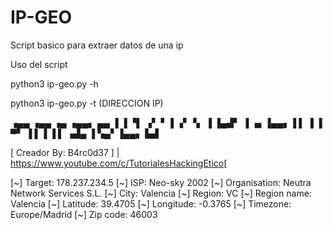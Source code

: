 # IP-GEO
Script basico para extraer datos de una ip

Uso del script

python3 ip-geo.py -h

python3 ip-geo.py -t (DIRECCION IP)

▗▄▄ ▗▄▄      ▗▄ ▗▄▄▖ ▄▄ 
 ▐  ▐ ▝▌    ▗▘ ▘▐   ▗▘▝▖
 ▐  ▐▄▟▘    ▐ ▗▖▐▄▄▖▐  ▌
 ▐  ▐    ▀▘ ▐  ▌▐   ▐  ▌
▗▟▄ ▐        ▚▄▘▐▄▄▖ ▙▟ 
        
   

[ Creador By: B4rc0d37 ] | https://www.youtube.com/c/TutorialesHackingEtico[

[~] Target: 178.237.234.5
[~] ISP: Neo-sky 2002
[~] Organisation: Neutra Network Services S.L.
[~] City: Valencia
[~] Region: VC
[~] Region name: Valencia
[~] Latitude: 39.4705
[~] Longitude: -0.3765
[~] Timezone: Europe/Madrid
[~] Zip code: 46003

